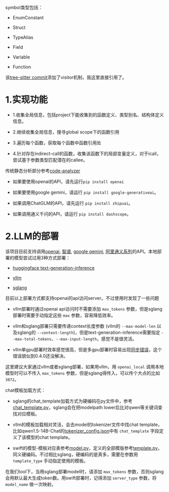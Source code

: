 
symbol类型包括：

- EnumConstant

- Struct 

- TypeAlias

- Field

- Variable

- Function

该[tree-sitter commit](https://github.com/tree-sitter/py-tree-sitter/tree/4e2e765c5d8cf946b886bc757aef5cbf907c82b8)添加了visitor机制，我这里直接引用了。


# 1.实现功能

- 1.收集全局信息，包括project下能收集到的函数定义、类型别名、结构体定义信息。

- 2.继续收集全局信息，搜寻global scope下的函数引用

- 3.遍历每个函数，获取每个函数中函数引用处

- 4.针对存在indirect-call的函数，收集该函数下的局部变量定义，对于icall，尝试基于参数类型匹配潜在的callee。

传统静态分析部分参考[code-analyzer](code_analyzer/ReadMe.md)

- 如果要使用openai的API，请先运行`pip install openai`

- 如果要使用google gemini，请运行 `pip install google-generativeai`。

- 如果调用ChatGLM的API，请先运行 `pip install zhipuai`。

- 如果调用通义千问的API，请运行 `pip install dashscope`。






# 2.LLM的部署

该项目目前支持调用[openai](https://platform.openai.com/), [智谱](https://www.zhipuai.cn/), [google gemini](https://ai.google.dev/), [阿里通义系列](https://dashscope.console.aliyun.com/)的API。本地部署的模型尝试过用3种方式部署：

- [huggingface text-generation-inference](https://github.com/huggingface/text-generation-inference)

- [vllm](https://github.com/vllm-project/vllm)

- [sglang](https://github.com/sgl-project/sglang/)

目前以上部署方式都支持openai的api访问server。不过使用时发现了一些问题

- vllm部署时通过openai api访问时不需要添加 `max_tokens` 参数，但是sglang部署时需要手动指定这些 `max` 参数，容易降低效率。

- vllm和sglang部署只需要传递context长度参数 (vllm的 `--max-model-len` 以及sglang的 `--context-length`)，但是text-generation-inference需要指定 `--max-total-tokens`、`--max-input-length`，感觉不是很灵活。

- vllm单gpu部署时效率感觉很高，但是多gpu部署时容易出现[同步错误](https://github.com/vllm-project/vllm/issues/3839)，这个错误貌似到0.4.0还没解决。

这里建议大家通过vllm或者sglang部署，如果用vllm，用 `openai_local` 调用本地模型时可以不传入 `max_tokens` 参数，但是sglang得传入，可以传个大点的比如 `3072`。

chat模板加载方式：

- sglang的chat_template加载方式为硬编码在py文件中，参考[chat_template.py](https://github.com/sgl-project/sglang/blob/1bf1cf195302fdff14a4321eb8a17831f5c2fc11/python/sglang/lang/chat_template.py#L79)，sglang会在把modelpath lower后比对qwen等关键词查找对应模板。

- vllm的模板加载相对灵活，会去model的tokenizer文件中找chat template，比如qwen1.5-14B-Chat的[tokenizer_config.json](https://modelscope.cn/models/qwen/Qwen1.5-14B-Chat/file/view/master?fileName=tokenizer_config.json&status=1)中有 `chat_template` 字段定义了该模型的chat template。

- swift的模型-模板对应表参考[model.py](https://github.com/modelscope/swift/blob/37f27e8535cc6c1e3505677443817ea21297eb73/swift/llm/utils/model.py#L38)，定义的全部模版参考[template.py](https://github.com/modelscope/swift/blob/37f27e8535cc6c1e3505677443817ea21297eb73/swift/llm/utils/template.py#L23)，同义硬编码。不过相比sglang，硬编码的是真多，需要在参数用 `template_type` 手动指定使用的模板。

在我们tool下，当用sglang部署model时，请添加 `max_tokens` 参数，否则sglang会用默认最大生成token数。用swift部署时，记得添加 `server_type` 参数，将 `model_name` 做一次映射。